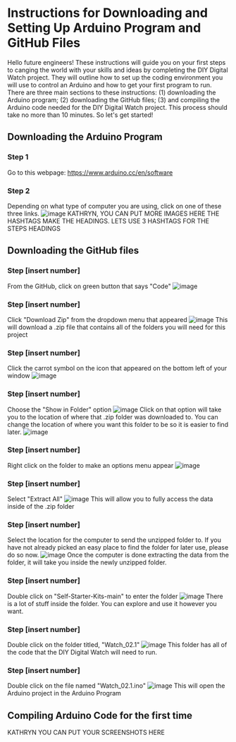 # Instructions for Downloading and Setting Up Arduino Program and GitHub Files
Hello future engineers! These instructions will guide you on your first steps to canging the world with your skills and ideas by completing the DIY Digital Watch project. They will outline how to set up the coding environment you will use to control an Arduino and how to get your first program to run. There are three main sections to these instructions: (1) downloading the Arduino program; (2) downloading the GitHub files; (3) and compiling the Arduino code needed for the DIY Digital Watch project. This process should take no more than 10 minutes. So let's get started!
## Downloading the Arduino Program
### Step 1
Go to this webpage: https://www.arduino.cc/en/software
### Step 2
Depending on what type of computer you are using, click on one of these three links.
![image](https://user-images.githubusercontent.com/63425135/226770371-410e9a71-cb2c-4d7d-b8db-c7cd933b3cf7.png)
KATHRYN, YOU CAN PUT MORE IMAGES HERE
THE HASHTAGS MAKE THE HEADINGS. LETS USE 3 HASHTAGS FOR THE STEPS HEADINGS
## Downloading the GitHub files
### Step [insert number]
From the GitHub, click on green button that says "Code"
![image](https://user-images.githubusercontent.com/63425135/226771511-e568b523-3d27-42c8-b512-804fc9b7fee8.png)
### Step [insert number]
Click "Download Zip" from the dropdown menu that appeared
![image](https://user-images.githubusercontent.com/63425135/226771765-abfcf85e-16ef-4540-87b2-27067f0453cb.png)
This will download a .zip file that contains all of the folders you will need for this project
### Step [insert number]
Click the carrot symbol on the icon that appeared on the bottom left of your window
![image](https://user-images.githubusercontent.com/63425135/226771989-ae3a51ec-529b-442b-af1e-81303c110482.png)
### Step [insert number]
Choose the "Show in Folder" option
![image](https://user-images.githubusercontent.com/63425135/226772040-52b03f58-548c-4bb5-a41e-e768be659d3e.png)
Click on that option will take you to the location of where that .zip folder was downloaded to. You can change the location of where you want this folder to be so it is easier to find later.
![image](https://user-images.githubusercontent.com/63425135/226773381-eeb3bc1d-a67d-49cc-bb3c-6f86ddce9e83.png)
### Step [insert number]
Right click on the folder to make an options menu appear
![image](https://user-images.githubusercontent.com/63425135/226772311-7fce53dc-5bc2-450c-b52a-d0e4db331b89.png)
### Step [insert number]
Select "Extract All"
![image](https://user-images.githubusercontent.com/63425135/226772425-2f1e9532-07bd-4a5d-8438-c006897b0cc7.png)
This will allow you to fully access the data inside of the .zip folder
### Step [insert number]
Select the location for the computer to send the unzipped folder to.
If you have not already picked an easy place to find the folder for later use, please do so now.
![image](https://user-images.githubusercontent.com/63425135/226772661-52f3ed46-68d7-48ed-84d7-37bce01d5e7b.png)
Once the computer is done extracting the data from the folder, it will take you inside the newly unzipped folder.
### Step [insert number]
Double click on "Self-Starter-Kits-main" to enter the folder
![image](https://user-images.githubusercontent.com/63425135/226772847-c318fcc4-3718-4497-85bd-0704b9bd929e.png)
There is a lot of stuff inside the folder. You can explore and use it however you want.
### Step [insert number]
Double click on the folder titled, "Watch_02.1"
![image](https://user-images.githubusercontent.com/63425135/226773092-0b2b55e0-8ddb-4c9f-9dcc-61c9e03cfbec.png)
This folder has all of the code that the DIY Digital Watch will need to run.
### Step [insert number]
Double click on the file named "Watch_02.1.ino"
![image](https://user-images.githubusercontent.com/63425135/226773203-bd785b97-69db-4794-aa57-bc6bd58d8a77.png)
This will open the Arduino project in the Arduino Program
## Compiling Arduino Code for the first time
KATHRYN YOU CAN PUT YOUR SCREENSHOTS HERE
